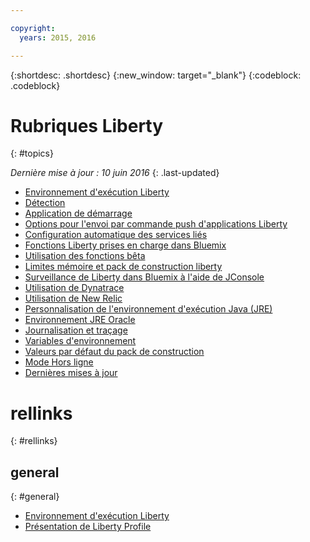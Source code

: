 ```yaml
---

copyright:
  years: 2015, 2016

---
```


{:shortdesc: .shortdesc}
{:new_window: target="_blank"}
{:codeblock: .codeblock}

# Rubriques Liberty
{: #topics}

*Dernière mise à jour : 10 juin 2016*
{: .last-updated}

* [Environnement d'exécution Liberty](index.html)
* [Détection](index.html#detection)
* [Application de démarrage](index.html#starter_application)
* [Options pour l'envoi par commande push d'applications Liberty](optionsForPushing.html)
* [Configuration automatique des services liés](autoConfig.html)
* [Fonctions Liberty prises en charge dans Bluemix](libertyFeatures.html)
* [Utilisation des fonctions bêta](usingBetaFeatures.html)
* [Limites mémoire et pack de construction liberty](memoryLimits.html)
* [Surveillance de Liberty dans Bluemix à l'aide de JConsole](jconsole.html)
* [Utilisation de Dynatrace](dynatrace.html)
* [Utilisation de New Relic](newRelic.html)
* [Personnalisation de l'environnement d'exécution Java (JRE)](customizingJRE.html)
* [Environnement JRE Oracle](oracle_jre.html)
* [Journalisation et traçage](loggingAndTracing.html)
* [Variables d'environnement](environmentVariables.html)
* [Valeurs par défaut du pack de construction](buildpackDefaults.html)
* [Mode Hors ligne](offlineMode.html)
* [Dernières mises à jour](updates.html)

# rellinks
{: #rellinks}
## general
{: #general}
* [Environnement d'exécution Liberty](index.html)
* [Présentation de Liberty Profile](http://www-01.ibm.com/support/knowledgecenter/SSAW57_8.5.5/com.ibm.websphere.wlp.nd.doc/ae/cwlp_about.html)
